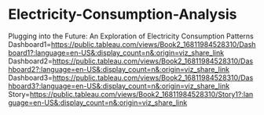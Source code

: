 # Electricity-Consumption-Analysis
Plugging into the Future: An Exploration of Electricity Consumption Patterns
Dashboard1=https://public.tableau.com/views/Book2_16811984528310/Dashboard1?:language=en-US&:display_count=n&:origin=viz_share_link
Dashboard2=https://public.tableau.com/views/Book2_16811984528310/Dashboard2?:language=en-US&:display_count=n&:origin=viz_share_link
Dashboard3=https://public.tableau.com/views/Book2_16811984528310/Dashboard3?:language=en-US&:display_count=n&:origin=viz_share_link
Story=https://public.tableau.com/views/Book2_16811984528310/Story1?:language=en-US&:display_count=n&:origin=viz_share_link

